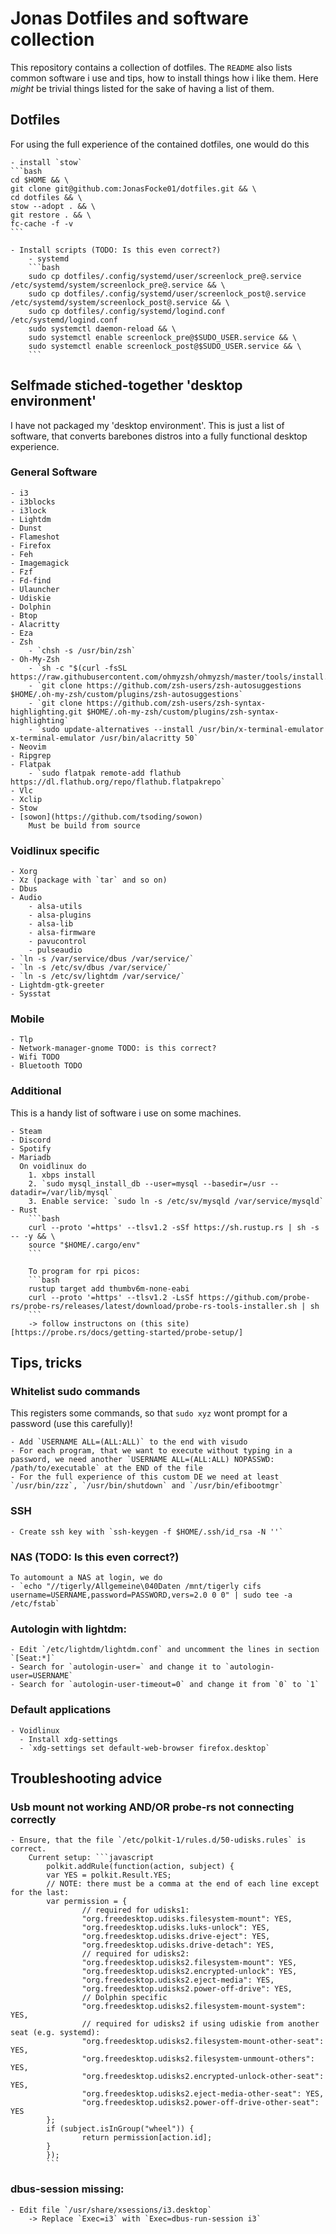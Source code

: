 # Jonas Dotfiles and software collection

This repository contains a collection of dotfiles.
The `README` also lists common software i use and tips, how to install things how i like them.
Here _might_ be trivial things listed for the sake of having a list of them.

## Dotfiles

For using the full experience of the contained dotfiles, one would do this

    - install `stow`
    ```bash
    cd $HOME && \
    git clone git@github.com:JonasFocke01/dotfiles.git && \
    cd dotfiles && \
    stow --adopt . && \
    git restore . && \
    fc-cache -f -v
    ```

    - Install scripts (TODO: Is this even correct?)
        - systemd
        ```bash
        sudo cp dotfiles/.config/systemd/user/screenlock_pre@.service /etc/systemd/system/screenlock_pre@.service && \
        sudo cp dotfiles/.config/systemd/user/screenlock_post@.service /etc/systemd/system/screenlock_post@.service && \
        sudo cp dotfiles/.config/systemd/logind.conf /etc/systemd/logind.conf
        sudo systemctl daemon-reload && \
        sudo systemctl enable screenlock_pre@$SUDO_USER.service && \
        sudo systemctl enable screenlock_post@$SUDO_USER.service && \
        ```

## Selfmade stiched-together 'desktop environment'

I have not packaged my 'desktop environment'. This is just a list of software, that converts barebones distros into a fully functional desktop experience.

### General Software

    - i3
    - i3blocks
    - i3lock
    - Lightdm
    - Dunst
    - Flameshot
    - Firefox
    - Feh
    - Imagemagick
    - Fzf
    - Fd-find
    - Ulauncher
    - Udiskie
    - Dolphin
    - Btop
    - Alacritty
    - Eza
    - Zsh
        - `chsh -s /usr/bin/zsh`
    - Oh-My-Zsh
        - `sh -c "$(curl -fsSL https://raw.githubusercontent.com/ohmyzsh/ohmyzsh/master/tools/install.sh)"`
        - `git clone https://github.com/zsh-users/zsh-autosuggestions $HOME/.oh-my-zsh/custom/plugins/zsh-autosuggestions`
        - `git clone https://github.com/zsh-users/zsh-syntax-highlighting.git $HOME/.oh-my-zsh/custom/plugins/zsh-syntax-highlighting`
        - `sudo update-alternatives --install /usr/bin/x-terminal-emulator x-terminal-emulator /usr/bin/alacritty 50`
    - Neovim
    - Ripgrep
    - Flatpak
        - `sudo flatpak remote-add flathub https://dl.flathub.org/repo/flathub.flatpakrepo`
    - Vlc
    - Xclip
    - Stow
    - [sowon](https://github.com/tsoding/sowon)
        Must be build from source

### Voidlinux specific

    - Xorg
    - Xz (package with `tar` and so on)
    - Dbus
    - Audio
        - alsa-utils
        - alsa-plugins
        - alsa-lib
        - alsa-firmware
        - pavucontrol
        - pulseaudio
    - `ln -s /var/service/dbus /var/service/`
    - `ln -s /etc/sv/dbus /var/service/`
    - `ln -s /etc/sv/lightdm /var/service/`
    - Lightdm-gtk-greeter
    - Sysstat

### Mobile

    - Tlp
    - Network-manager-gnome TODO: is this correct?
    - Wifi TODO
    - Bluetooth TODO

### Additional

This is a handy list of software i use on some machines.

    - Steam
    - Discord
    - Spotify
    - Mariadb
      On voidlinux do
        1. xbps install
        2. `sudo mysql_install_db --user=mysql --basedir=/usr --datadir=/var/lib/mysql`
        3. Enable service: `sudo ln -s /etc/sv/mysqld /var/service/mysqld`
    - Rust
        ```bash
        curl --proto '=https' --tlsv1.2 -sSf https://sh.rustup.rs | sh -s -- -y && \
        source "$HOME/.cargo/env"
        ```

        To program for rpi picos:
        ```bash
        rustup target add thumbv6m-none-eabi
        curl --proto '=https' --tlsv1.2 -LsSf https://github.com/probe-rs/probe-rs/releases/latest/download/probe-rs-tools-installer.sh | sh
        ```
        -> follow instructons on (this site)[https://probe.rs/docs/getting-started/probe-setup/]

## Tips, tricks

### Whitelist sudo commands

This registers some commands, so that `sudo xyz` wont prompt for a password (use this carefully)!

    - Add `USERNAME ALL=(ALL:ALL)` to the end with visudo
    - For each program, that we want to execute without typing in a password, we need another `USERNAME ALL=(ALL:ALL) NOPASSWD: /path/to/executable` at the END of the file
  	- For the full experience of this custom DE we need at least `/usr/bin/zzz`, `/usr/bin/shutdown` and `/usr/bin/efibootmgr`

### SSH

    - Create ssh key with `ssh-keygen -f $HOME/.ssh/id_rsa -N ''`

### NAS (TODO: Is this even correct?)

    To automount a NAS at login, we do
    - `echo "//tigerly/Allgemeine\040Daten /mnt/tigerly cifs username=USERNAME,password=PASSWORD,vers=2.0 0 0" | sudo tee -a /etc/fstab`

### Autologin with lightdm:

    - Edit `/etc/lightdm/lightdm.conf` and uncomment the lines in section `[Seat:*]`
    - Search for `autologin-user=` and change it to `autologin-user=USERNAME`
    - Search for `autologin-user-timeout=0` and change it from `0` to `1`

### Default applications

    - Voidlinux
      - Install xdg-settings
      - `xdg-settings set default-web-browser firefox.desktop`

## Troubleshooting advice

### Usb mount not working AND/OR probe-rs not connecting correctly

    - Ensure, that the file `/etc/polkit-1/rules.d/50-udisks.rules` is correct.
        Current setup: ```javascript
            polkit.addRule(function(action, subject) {
            var YES = polkit.Result.YES;
            // NOTE: there must be a comma at the end of each line except for the last:
            var permission = {
                    // required for udisks1:
                    "org.freedesktop.udisks.filesystem-mount": YES,
                    "org.freedesktop.udisks.luks-unlock": YES,
                    "org.freedesktop.udisks.drive-eject": YES,
                    "org.freedesktop.udisks.drive-detach": YES,
                    // required for udisks2:
                    "org.freedesktop.udisks2.filesystem-mount": YES,
                    "org.freedesktop.udisks2.encrypted-unlock": YES,
                    "org.freedesktop.udisks2.eject-media": YES,
                    "org.freedesktop.udisks2.power-off-drive": YES,
                    // Dolphin specific
                    "org.freedesktop.udisks2.filesystem-mount-system": YES,
                    // required for udisks2 if using udiskie from another seat (e.g. systemd):
                    "org.freedesktop.udisks2.filesystem-mount-other-seat": YES,
                    "org.freedesktop.udisks2.filesystem-unmount-others": YES,
                    "org.freedesktop.udisks2.encrypted-unlock-other-seat": YES,
                    "org.freedesktop.udisks2.eject-media-other-seat": YES,
                    "org.freedesktop.udisks2.power-off-drive-other-seat": YES
            };
            if (subject.isInGroup("wheel")) {
                    return permission[action.id];
            }
            });
            ```

### dbus-session missing:

    - Edit file `/usr/share/xsessions/i3.desktop`
        -> Replace `Exec=i3` with `Exec=dbus-run-session i3`
